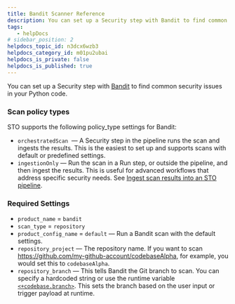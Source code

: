 ```yaml
---
title: Bandit Scanner Reference
description: You can set up a Security step with Bandit to find common security issues in your Python code.
tags: 
   - helpDocs
# sidebar_position: 2
helpdocs_topic_id: n3dcx6wzb3
helpdocs_category_id: m01pu2ubai
helpdocs_is_private: false
helpdocs_is_published: true
---
```


You can set up a Security step with [Bandit](https://bandit.readthedocs.io/en/latest/) to find common security issues in your Python code.

### Scan policy types

STO supports the following policy\_type settings for Bandit:

* `orchestratedScan`  — A Security step in the pipeline runs the scan and ingests the results. This is the easiest to set up and supports scans with default or predefined settings.
* `ingestionOnly` — Run the scan in a Run step, or outside the pipeline, and then ingest the results. This is useful for advanced workflows that address specific security needs. See [Ingest scan results into an STO pipeline](https://docs.harness.io/article/ijkyokxrot).

### Required Settings

* `product_name` = `bandit`
* `scan_type` = `repository`
* `product_config_name` = `default` — Run a Bandit scan with the default settings.
* `repository_project` — The repository name. If you want to scan https://github.com/my-github-account/codebaseAlpha, for example, you would set this to `codebaseAlpha`.
* `repository_branch` — This tells Bandit the Git branch to scan. You can specify a hardcoded string or use the runtime variable [`<+codebase.branch>`](https://docs.harness.io/article/576gjpak61-built-in-cie-codebase-variables-reference). This sets the branch based on the user input or trigger payload at runtime.

